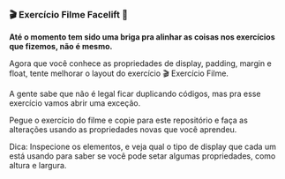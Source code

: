 ### 🎬 Exercício Filme Facelift 💅

**Até o momento tem sido uma briga pra alinhar as coisas nos exercícios que fizemos, não é mesmo.**

Agora que você conhece as propriedades de display, padding, margin e float, tente melhorar o layout do exercício 🎬 Exercício Filme.

A gente sabe que não é legal ficar duplicando códigos, mas pra esse exercício vamos abrir uma exceção. 

Pegue o exercício do filme e copie para este repositório e faça as alterações usando as propriedades novas que você aprendeu.

Dica: Inspecione os elementos, e veja qual o tipo de display que cada um está usando para saber se você pode setar algumas propriedades, como altura e largura.
